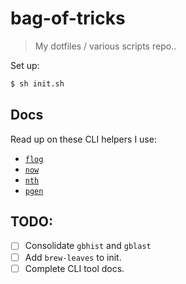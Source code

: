 # bag-of-tricks

> My dotfiles / various scripts repo..

Set up:

```bash
$ sh init.sh
```

## Docs

Read up on these CLI helpers I use:

* [`flog`](./docs/README.flog.md)
* [`now`](./docs/README.now.md)
* [`nth`](./docs/README.nth.md)
* [`pgen`](./docs/README.pgen.md)

## TODO:

- [ ] Consolidate `gbhist` and `gblast`
- [ ] Add `brew-leaves` to init.
- [ ] Complete CLI tool docs.
